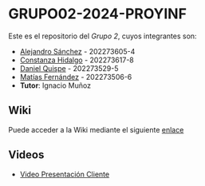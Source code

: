 # GRUPO02-2024-PROYINF

Este es el repositorio del *Grupo 2*, cuyos integrantes son:

* <u>Alejandro Sánchez</u> - 202273605-4
* <u>Constanza Hidalgo</u> - 202273617-8
* <u>Daniel Quispe</u> - 202273529-5
* <u>Matías Fernández</u> - 202273506-6
* **Tutor**: Ignacio Muñoz

## Wiki
Puede acceder a la Wiki mediante el siguiente [enlace](https://github.com/Mati2F/GRUPO02-2024-PROYINF/wiki)

## Videos
* [Video Presentación Cliente](https://www.youtube.com/watch?v=abJau21SDIk&ab_channel=RicardoSalasLetelier)
